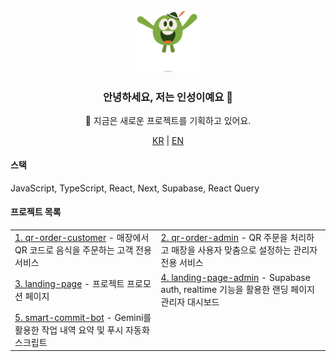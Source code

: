 <div align="center"> 
  <a href="https://inseong-landing-page.vercel.app/" alt="페이지 이동" target="_blank">
    <img src="./src/WeTransfer.gif" width="100"> 
  </a>
  <h3>안녕하세요, 저는 인성이예요 👋</h3> 
  <p>🔧 지금은 새로운 프로젝트를 기획하고 있어요.</p>

  <p align="center"> 
    <a href="README.md"><span>KR</span></a>
  | <a href="README_EN.md"><span>EN</span></a>
  </p> 
  
  <h4 align="left">스택</h4>
  <p align="left">JavaScript, TypeScript, React, Next, Supabase, React Query</p>
  
  <h4 align="left">프로젝트 목록</h4>
  <table align="center"> 
    <tr> 
      <td>
        <a href="https://github.com/inseong01/QR-order-customer"  target="_blank">1. qr-order-customer</a> 
        - 매장에서 QR 코드로 음식을 주문하는 고객 전용 서비스 
      </td> 
      <td>
        <a href="https://github.com/inseong01/QR-order-admin" target="_blank">2. qr-order-admin</a> 
        - QR 주문을 처리하고 매장을 사용자 맞춤으로 설정하는 관리자 전용 서비스
      </td> 
    </tr> 
    <tr> 
      <td> 
        <a href="https://github.com/inseong01/landing-page" target="_blank">3. landing-page</a> 
        - 프로젝트 프로모션 페이지
      </td> 
      <td>
        <a href="https://github.com/inseong01/landing-page-admin-dashboard" target="_blank">4. landing-page-admin</a>
         - Supabase auth, realtime 기능을 활용한 랜딩 페이지 관리자 대시보드
      </td>  
    </tr> 
    <tr> 
      <td>
        <a href="https://github.com/inseong01/smart-commit-bot" target="_blank">5. smart-commit-bot</a> 
        - Gemini를 활용한 작업 내역 요약 및 푸시 자동화 스크립트
      </td> 
      <td>
      </td>
    </tr> 
  </table>
</div>
